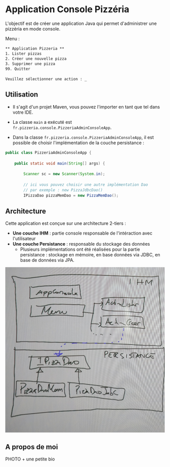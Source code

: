 # Application Console Pizzéria

L'objectif est de créer une application Java qui permet d'administrer une pizzéria en mode console.

Menu :

```
** Application Pizzeria **
1. Lister pizzas
2. Créer une nouvelle pizza
3. Supprimer une pizza
99. Quitter

Veuillez sélectionner une action : _
```

## Utilisation
* Il s'agit d'un projet Maven, vous pouvez l'importer en tant que tel dans votre IDE.

* La classe `main` a exécuté est `fr.pizzeria.console.PizzeriaAdminConsoleApp`.

* Dans la classe `fr.pizzeria.console.PizzeriaAdminConsoleApp`, il est possible de choisir l'implémentation de la couche persistance :

```java
public class PizzeriaAdminConsoleApp {

	public static void main(String[] args) {

		Scanner sc = new Scanner(System.in);
		
		// ici vous pouvez choisir une autre implémentation Dao
		// par exemple : new PizzaJdbcDao()
		IPizzaDao pizzaMemDao = new PizzaMemDao();

```

## Architecture
Cette application est conçue sur une architecture 2-tiers :
* **Une couche IHM** : partie console responsable de l'intéraction avec l'utilisateur
* **Une couche Persistance** : responsable du stockage des données
	* Plusieurs implémentations ont été réalisées pour la partie persistance : stockage en mémoire, en base données via JDBC, en base de données via JPA.
	
![](images/architecture.jpg)
	
	
## A propos de moi

PHOTO + une petite bio
	

